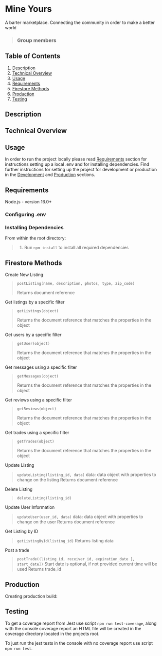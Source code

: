 # Mine Yours

A barter marketplace. Connecting the community in order to make a better world

> ### Group members<br>


## Table of Contents

1. [Description](#description)
2. [Technical Overview](#technical-overview)
3. [Usage](#usage)
4. [Requirements](#requirements)
5. [Firestore Methods](#firestoreMethods)
6. [Production](#production)
7. [Testing](#testing)

## Description



## Technical Overview


## Usage
In order to run the project locally please read [Requirements](#requirements) section for instructions setting up a local .env and for installing dependencies. Find further instructions for setting up the project for development or production in the [Development](#development) and [Production](#production) sections.

## Requirements

Node.js - version 16.0+

### Configuring .env


### Installing Dependencies
From within the root directory:
> 1. Run ```npm install``` to install all required dependencies

## Firestore Methods
Create New Listing
> ```postListing(name, description, photos, type, zip_code)```
>
> Returns document reference

Get listings by a specific filter
>```getListings(object)```
>
> Returns the document reference that matches the properties in the object

Get users by a specific filter
>```getUser(object)```
>
> Returns the document reference that matches the properties in the object

Get messages using a specific filter
>```getMessages(object)```
>
> Returns the document reference that matches the properties in the object

Get reviews using a specific filter
>```getReviews(object)```
>
> Returns the document reference that matches the properties in the object

Get trades using a specific filter
>```getTrades(object)```
>
> Returns the document reference that matches the properties in the object

Update Listing
> ```updateListing(listing_id, data)```
> data: data object with properties to change on the listing
> Returns document reference

Delete Listing
> ```deleteListing(listing_id)```

Update User Information
> ```updateUser(user_id, data)```
> data: data object with properties to change on the user
> Returns document reference

Get Listing by ID
> ```getListingById(listing_id)```
> Returns listing data

Post a trade
> ```postTrade((listing_id, receiver_id, expiration_date [, start_date])```
> Start date is optional, if not provided current time will be used
> Returns trade_id


## Production

Creating production build:

## Testing

To get a coverage report from Jest use script ```npm run test-coverage```, along with the console coverage report an HTML file will be created in the coverage directory located in the projects root.

To just run the jest tests in the console with no coverage report use script ```npm run test```.

